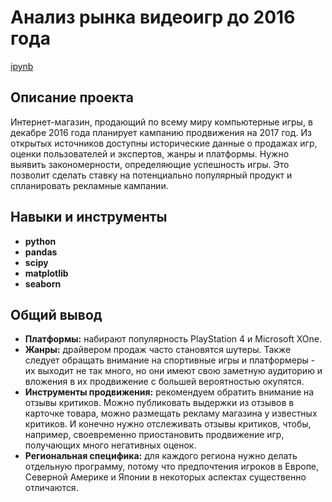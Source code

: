 # Анализ рынка видеоигр до 2016 года         
[ipynb](https://github.com/lisaryap/Game-sales/blob/main/Game_sales%202016.ipynb)

## Описание проекта

Интернет-магазин, продающий по всему миру компьютерные игры, в декабре 2016 года планирует кампанию продвижения на 2017 год. Из открытых источников доступны исторические данные о продажах игр, оценки пользователей и экспертов, жанры и платформы. Нужно выявить закономерности, определяющие успешность игры. Это позволит сделать ставку на потенциально популярный продукт и спланировать рекламные кампании.

## Навыки и инструменты

- **python**
- **pandas**
- **scipy**
- **matplotlib**
- **seaborn**

## 

## Общий вывод

- **Платформы:** набирают популярность PlayStation 4 и Microsoft XOne.
- **Жанры:** драйвером продаж часто становятся шутеры. Также следует обращать внимание на спортивные игры и платформеры - их выходит не так много, но они имеют свою заметную аудиторию и вложения в их продвижение с большей вероятностью окупятся.
- **Инструменты продвижения:** рекомендуем обратить внимание на отзывы критиков. Можно публиковать выдержки из отзывов в карточке товара, можно размещать рекламу магазина у известных критиков. И конечно нужно отслеживать отзывы критиков, чтобы, например, своевременно приостановить продвижение игр, получающих много негативных оценок.
- **Региональная специфика:** для каждого региона нужно делать отдельную программу, потому что предпочтения игроков в Европе, Северной Америке и Японии в некоторых аспектах существенно отличаются. 
